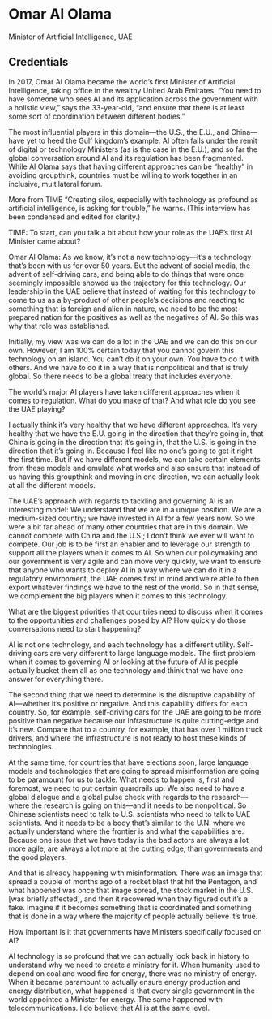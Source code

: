 # Omar Al Olama

Minister of Artificial Intelligence, UAE

## Credentials

In 2017, Omar Al Olama became the world’s first Minister of Artificial Intelligence, taking office in the wealthy United Arab Emirates. “You need to have someone who sees AI and its application across the government with a holistic view,” says the 33-year-old, “and ensure that there is at least some sort of coordination between different bodies.”

The most influential players in this domain—the U.S., the E.U., and China—have yet to heed the Gulf kingdom’s example. AI often falls under the remit of digital or technology Ministers (as is the case in the E.U.), and so far the global conversation around AI and its regulation has been fragmented. While Al Olama says that having different approaches can be “healthy” in avoiding groupthink, countries must be willing to work together in an inclusive, multilateral forum.

More from TIME
“Creating silos, especially with technology as profound as artificial intelligence, is asking for trouble,” he warns. (This interview has been condensed and edited for clarity.)

TIME: To start, can you talk a bit about how your role as the UAE’s first AI Minister came about?

Omar Al Olama: As we know, it’s not a new technology—it’s a technology that’s been with us for over 50 years. But the advent of social media, the advent of self-driving cars, and being able to do things that were once seemingly impossible showed us the trajectory for this technology. Our leadership in the UAE believe that instead of waiting for this technology to come to us as a by-product of other people’s decisions and reacting to something that is foreign and alien in nature, we need to be the most prepared nation for the positives as well as the negatives of AI. So this was why that role was established.

Initially, my view was we can do a lot in the UAE and we can do this on our own. However, I am 100% certain today that you cannot govern this technology on an island. You can’t do it on your own. You have to do it with others. And we have to do it in a way that is nonpolitical and that is truly global. So there needs to be a global treaty that includes everyone.

The world’s major AI players have taken different approaches when it comes to regulation. What do you make of that? And what role do you see the UAE playing?

I actually think it’s very healthy that we have different approaches. It’s very healthy that we have the E.U. going in the direction that they’re going in, that China is going in the direction that it’s going in, that the U.S. is going in the direction that it’s going in. Because I feel like no one’s going to get it right the first time. But if we have different models, we can take certain elements from these models and emulate what works and also ensure that instead of us having this groupthink and moving in one direction, we can actually look at all the different models.

The UAE’s approach with regards to tackling and governing AI is an interesting model: We understand that we are in a unique position. We are a medium-sized country; we have invested in AI for a few years now. So we were a bit far ahead of many other countries that are in this domain. We cannot compete with China and the U.S.; I don’t think we ever will want to compete. Our job is to be first an enabler and to leverage our strength to support all the players when it comes to AI. So when our policymaking and our government is very agile and can move very quickly, we want to ensure that anyone who wants to deploy AI in a way where we can do it in a regulatory environment, the UAE comes first in mind and we’re able to then export whatever findings we have to the rest of the world. So in that sense, we complement the big players when it comes to this technology.

What are the biggest priorities that countries need to discuss when it comes to the opportunities and challenges posed by AI? How quickly do those conversations need to start happening?

AI is not one technology, and each technology has a different utility. Self-driving cars are very different to large language models. The first problem when it comes to governing AI or looking at the future of AI is people actually bucket them all as one technology and think that we have one answer for everything there.

The second thing that we need to determine is the disruptive capability of AI—whether it’s positive or negative. And this capability differs for each country. So, for example, self-driving cars for the UAE are going to be more positive than negative because our infrastructure is quite cutting-edge and it’s new. Compare that to a country, for example, that has over 1 million truck drivers, and where the infrastructure is not ready to host these kinds of technologies.

At the same time, for countries that have elections soon, large language models and technologies that are going to spread misinformation are going to be paramount for us to tackle. What needs to happen is, first and foremost, we need to put certain guardrails up. We also need to have a global dialogue and a global pulse check with regards to the research—where the research is going on this—and it needs to be nonpolitical. So Chinese scientists need to talk to U.S. scientists who need to talk to UAE scientists. And it needs to be a body that’s similar to the U.N. where we actually understand where the frontier is and what the capabilities are. Because one issue that we have today is the bad actors are always a lot more agile, are always a lot more at the cutting edge, than governments and the good players.

And that is already happening with misinformation. There was an image that spread a couple of months ago of a rocket blast that hit the Pentagon, and what happened was once that image spread, the stock market in the U.S. [was briefly affected], and then it recovered when they figured out it’s a fake. Imagine if it becomes something that is coordinated and something that is done in a way where the majority of people actually believe it’s true.

How important is it that governments have Ministers specifically focused on AI?

AI technology is so profound that we can actually look back in history to understand why we need to create a ministry for it. When humanity used to depend on coal and wood fire for energy, there was no ministry of energy. When it became paramount to actually ensure energy production and energy distribution, what happened is that every single government in the world appointed a Minister for energy. The same happened with telecommunications. I do believe that AI is at the same level.

